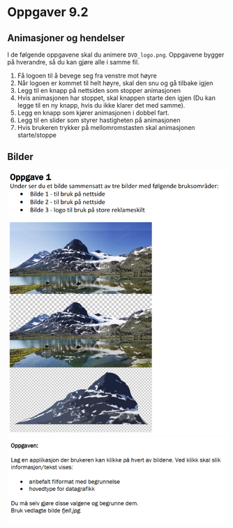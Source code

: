 # Oppgaver 9.2

## Animasjoner og hendelser

I de følgende oppgavene skal du animere `DVD_logo.png`.
Oppgavene bygger på hverandre, så du kan gjøre alle i samme fil.

1. Få logoen til å bevege seg fra venstre mot høyre
2. Når logoen er kommet til helt høyre, skal den snu og gå tilbake igjen
3. Legg til en knapp på nettsiden som stopper animasjonen
4. Hvis animasjonen har stoppet, skal knappen starte den igjen (Du kan legge til en ny knapp, hvis du ikke klarer det med samme).
5. Legg en knapp som kjører animasjonen i dobbel fart.
6. Legg til en slider som styrer hastigheten på animasjonen
7. Hvis brukeren trykker på mellomromstasten skal animasjonen starte/stoppe

## Bilder

![Oppgave 1 - våren 19](./oppgave1-v19-1.png)
![Oppgave 1 - våren 19](./oppgave1-v19-2.png)